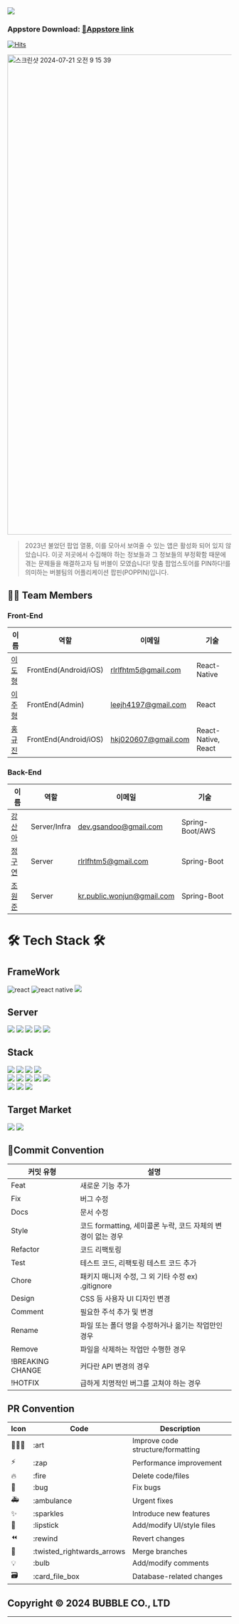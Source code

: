  <div><img src="https://capsule-render.vercel.app/api?type=waving&color=0:00BAFD,100:E473CB&text=POPPIN" /></div>

### Appstore Download: [📱Appstore link ](https://apps.apple.com/kr/app/%ED%8C%9D%ED%95%80/id6482994685) 
[![Hits](https://hits.seeyoufarm.com/api/count/incr/badge.svg?url=https%3A%2F%2Fgithub.com%2Fproj-poppin%2Fpoppin-app&count_bg=%2300BAFD&title_bg=%23E473CB&icon=player-dot-me.svg&icon_color=%23FFFFFF&title=%ED%8C%9D%ED%95%80&edge_flat=false)](https://hits.seeyoufarm.com)

<img width="1079" alt="스크린샷 2024-07-21 오전 9 15 39" src="https://github.com/user-attachments/assets/ed9c9c5b-8d82-4f32-a01c-80976b4e03d6">


> 2023년 불었던 팝업 열풍, 이를 모아서 보여줄 수 있는 앱은 활성화 되어 있지 않았습니다. 이곳 저곳에서 수집해야 하는 정보들과 그 정보들의 부정확함 때문에 겪는
문제들을 해결하고자 팀 버블이 모였습니다!
맞춤 팝업스토어를 PIN하다!를 의미하는 버블팀의 어플리케이션 팝핀(POPPIN)입니다.


## 👋🏻 Team Members

### Front-End
|이름|역할|이메일|기술
|----|---|---|---|
|[이도형](https://github.com/puretension)|FrontEnd(Android/iOS)|rlrlfhtm5@gmail.com|React-Native|
|[이주형](https://github.com/leejh4197)|FrontEnd(Admin)|leejh4197@gmail.com|React|
|[홍규진](https://github.com/Kyujenius)|FrontEnd(Android/iOS)|hkj020607@gmail.com|React-Native, React|

### Back-End
|이름|역할|이메일|기술
|----|---|---|---|
|[강산아](https://github.com/gsandoo)|Server/Infra|dev.gsandoo@gmail.com|Spring-Boot/AWS|
|[정구연](https://github.com/gouyeonch)|Server|rlrlfhtm5@gmail.com|Spring-Boot
|[조원준](https://github.com/jun6292)|Server|kr.public.wonjun@gmail.com|Spring-Boot


# 🛠️ Tech Stack 🛠️

## FrameWork

<!-- Main Framework 추가 -->
![react](https://img.shields.io/badge/React-20232A?style=for-the-badge&logo=react&logoColor=61DAFB)
![react native](https://img.shields.io/badge/React_Native-20232A?style=for-the-badge&logo=react&logoColor=61DAFB)
<img src="https://img.shields.io/badge/Spring Boot-6DB33F?style=for-the-badge&logo=Spring Boot&logoColor=white"/>

## Server

<div>
    <!-- Server Stack 추가 -->
    <img src="https://img.shields.io/badge/docker-%230db7ed.svg?style=for-the-badge&logo=docker&logoColor=white"/>
    <img src="https://img.shields.io/badge/redis-%23DD0031.svg?&style=for-the-badge&logo=redis&logoColor=white"/>
    <img src="https://img.shields.io/badge/AWS-%23FF9900.svg?style=for-the-badge&logo=amazon-aws&logoColor=white"/>
    <img src="https://img.shields.io/badge/nginx-%23009639.svg?style=for-the-badge&logo=nginx&logoColor=white/">
    <img src="https://img.shields.io/badge/Google_Cloud-4285F4?style=for-the-badge&logo=google-cloud&logoColor=white">
<div>

## Stack

<div>
    <!-- Frontend Language 추가 -->
    <img src="https://img.shields.io/badge/TypeScript-007ACC?style=for-the-badge&logo=typescript&logoColor=white">
    <img src="https://img.shields.io/badge/Java-ED8B00?style=for-the-badge&logo=openjdk&logoColor=white"/>
    <img src="https://img.shields.io/badge/html5-%23E34F26.svg?style=for-the-badge&logo=html5&logoColor=white"/>
    <img src="https://img.shields.io/badge/css3-%231572B6.svg?style=for-the-badge&logo=css3&logoColor=white/">
    <br>
    <!-- Backend Language 추가 -->
    <img src="https://img.shields.io/badge/JPA-6DB33F?style=for-the-badge&logo=Spring Boot&logoColor=white" />
    <img src="https://img.shields.io/badge/Spring_Security-6DB33F?style=for-the-badge&logo=Spring-Security&logoColor=white"/>
    <img src="https://img.shields.io/badge/json%20web%20tokens-323330?style=for-the-badge&logo=json-web-tokens&logoColor=pink"/>
    <img src="https://img.shields.io/badge/Hibernate-59666C?style=for-the-badge&logo=Hibernate&logoColor=white" />
    <img src="https://img.shields.io/badge/MySQL-005C84?style=for-the-badge&logo=mysql&logoColor=white"/>
    <br>
    <!-- 나머지 추가 -->
    <img src="https://img.shields.io/badge/Firebase-FFCA28?style=for-the-badge&logo=firebase&logoColor=black"/>
    <img src="https://img.shields.io/badge/http-0.13.6-red?style=for-the-badge"/>
    <img src="https://img.shields.io/badge/uuid-3.0.7-blue?style=for-the-badge"/>
</div>

## Target Market

<div>
  
  <img src="https://img.shields.io/badge/App_Store-0D96F6?style=for-the-badge&logo=app-store&logoColor=white"/>
  <img src="https://img.shields.io/badge/Google_Play-414141?style=for-the-badge&logo=google-play&logoColor=white/">

<div>


 ## 🎯Commit Convention

| 커밋 유형 | 설명 |
| --- | --- |
| Feat | 새로운 기능 추가 |
| Fix | 버그 수정 |
| Docs | 문서 수정 |
| Style | 코드 formatting, 세미콜론 누락, 코드 자체의 변경이 없는 경우 |
| Refactor | 코드 리팩토링 |
| Test | 테스트 코드, 리팩토링 테스트 코드 추가 |
| Chore | 패키지 매니저 수정, 그 외 기타 수정 ex) .gitignore |
| Design | CSS 등 사용자 UI 디자인 변경 |
| Comment | 필요한 주석 추가 및 변경 |
| Rename | 파일 또는 폴더 명을 수정하거나 옮기는 작업만인 경우 |
| Remove | 파일을 삭제하는 작업만 수행한 경우 |
| !BREAKING CHANGE | 커다란 API 변경의 경우 |
| !HOTFIX | 급하게 치명적인 버그를 고쳐야 하는 경우 |


## PR Convention
| Icon | Code | Description |
| --- | --- | --- |
| 🧑🏻‍🎨 | :art | Improve code structure/formatting |
| ⚡️ | :zap | Performance improvement |
| 🔥 | :fire | Delete code/files |
| 🐛 | :bug | Fix bugs |
| 🚑 | :ambulance | Urgent fixes |
| ✨ | :sparkles | Introduce new features |
| 💄 | :lipstick | Add/modify UI/style files |
| ⏪ | :rewind | Revert changes |
| 🔀 | :twisted_rightwards_arrows | Merge branches |
| 💡 | :bulb | Add/modify comments |
| 🗃 | :card_file_box | Database-related changes |

## Copyright © 2024 BUBBLE CO., LTD
---
